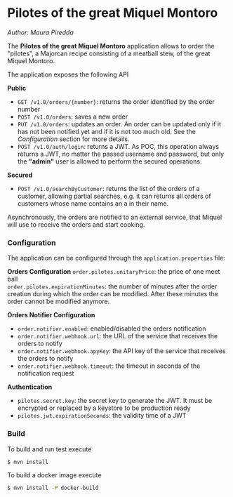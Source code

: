 # Pilotes of the great Miquel Montoro 
*Author: Maura Piredda*

The **Pilotes of the great Miquel Montoro** application allows to order the "pilotes", a Majorcan recipe consisting of a meatball stew, of the great Miquel Montoro.

The application exposes the following API

**Public**
* `GET /v1.0/orders/{number}`: returns the order identified by the order number
* `POST /v1.0/orders`: saves a new order
* `PUT /v1.0/orders`: updates an order. An order can be updated only if it has not been notified yet and if it is not too much old. See the *Configuration* section for more details.
* `POST /v1.0/auth/login`: returns a JWT. As POC, this operation always returns a JWT, no matter the passed username and password, but only the **"admin"** user is allowed to perform the secured operations.

**Secured**
* `POST /v1.0/searchByCustomer`: returns the list of the orders of a customer, allowing partial searches, e.g. it can returns all orders of customers whose name contains an a in their name.

Asynchronously, the orders are notified to an external service, that Miquel will use to receive the orders and start cooking.

### Configuration

The application can be configured through the `application.properties` file:

**Orders Configuration** 
`order.pilotes.unitaryPrice`: the price of one meet ball  
`order.pilotes.expirationMinutes`: the number of minutes after the order creation during which the order can be modified. After these minutes the order cannot be modified anymore.

**Orders Notifier Configuration** 
* `order.notifier.enabled`: enabled/disabled the orders notification
* `order.notifier.webhook.url`: the URL of the service that receives the orders to notify
* `order.notifier.webhook.apyKey`: the API key of the service that receives the orders to notify
* `order.notifier.webhook.timeout`: the timeout in seconds of the notification request

**Authentication**
* `pilotes.secret.key`: the secret key to generate the JWT. It must be encrypted or replaced by a keystore to be production ready
* `pilotes.jwt.expirationSeconds`: the validity time of a JWT 

### Build

To build and run test execute

```sh
$ mvn install
```

To build a docker image execute

```sh
$ mvn install -P docker-build
```